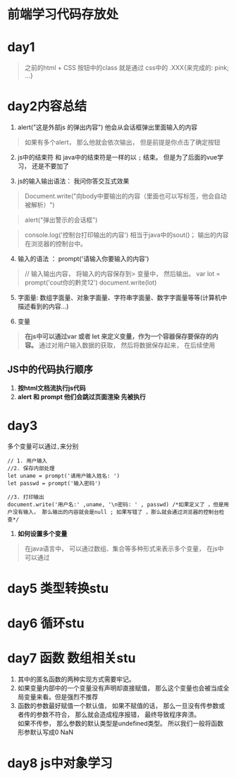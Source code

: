 # 前端学习代码存放处
# day1
> 之前的html + CSS 
按钮中的class 就是通过 css中的 .XXX{来完成的: pink; ...}

# day2内容总结

1. alert("这是外部js 的弹出内容") 他会从会话框弹出里面输入的内容

> 如果有多个alert， 那么他就会依次输出， 但是前提是你点击了确定按钮


2. js中的结束符 和 java中的结束符是一样的以 `;` 结束。 但是为了后面的vue学习， 还是不要加了


3. js的输入输出语法： 我问你答交互式效果

> Document.write("向body中要输出的内容（里面也可以写标签，他会自动被解析）")

> alert("弹出警示的会话框")

> console.log('控制台打印输出的内容') 相当于java中的sout()； 输出的内容在浏览器的控制台中。



4.  输入的语法 ： prompt('请输入你要输入的内容')

> // 输入输出内容， 将输入的内容保存到> 变量中， 然后输出。
 > var lot = prompt('cout你的黔灵12')
document.write(lot)



5. 字面量: 数组字面量、对象字面量、字符串字面量、数字字面量等等(计算机中描述看到的内容...)


6. 变量

> **在js中可以通过var 或者 let 来定义变量，作为一个容器保存要保存的内容。** 通过对用户输入数据的获取， 然后将数据保存起来， 在后续使用




## JS中的代码执行顺序
1. **按html文档流执行js代码**
2. **alert 和 prompt 他们会跳过页面渲染 先被执行**



# day3
多个变量可以通过`,`来分别
```
// 1. 用户输入 
//2. 保存内部处理 
let uname = prompt('请用户输入姓名: ')
let passwd = prompt('输入密码')

//3. 打印输出
document.write('用户名:' ,uname, '\n密码: ' , passwd) /*如果定义了 ，但是用户没有输入， 那么输出的内容就会是null ; 如果写错了 ，那么就会通过浏览器的控制台检查*/

```

1. **如何设置多个变量**
> 在java语言中， 可以通过数组、集合等多种形式来表示多个变量， 在js中可以通过
# day5 类型转换stu

# day6 循环stu

# day7 函数 数组相关stu
1. 其中的匿名函数的两种实现方式需要牢记。
2. 如果变量内部中的一个变量没有声明却直接赋值， 那么这个变量也会被当成全局变量来看。但是强烈不推荐
3. 函数的参数最好赋值一个默认值， 如果不赋值的话， 那么一旦没有传参数或者传的参数不符合， 那么就会造成程序报错， 最终导致程序奔溃。<br> 如果不传参， 那么参数的默认类型是undefined类型。 所以我们一般将函数形参默认写成0 NaN
      
    
# day8 js中对象学习